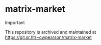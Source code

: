 # matrix-market

> [!IMPORTANT]
> This repository is archived and maintained at https://git.sr.ht/~cwpearson/matrix-market
